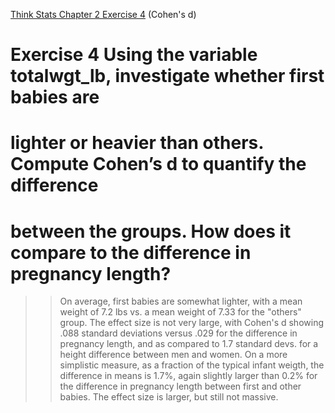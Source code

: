 [Think Stats Chapter 2 Exercise 4](http://greenteapress.com/thinkstats2/html/thinkstats2003.html#toc24) (Cohen's d)
# Exercise 4 Using the variable totalwgt_lb, investigate whether first babies are
# lighter or heavier than others. Compute Cohen’s d to quantify the difference 
# between the groups. How does it compare to the difference in pregnancy length?

>> On average, first babies are somewhat lighter, with a mean weight of 7.2 lbs vs. a mean weight of 7.33 for the "others" group. The effect size is not very large, with Cohen's d showing .088 standard deviations versus .029 for the difference in pregnancy length, and as compared to 1.7 standard devs. for a height difference between men and women. On a more simplistic measure, as a fraction of the typical infant weigth, the difference in means is 1.7%, again slightly larger than 0.2% for the difference in pregnancy length between first and other babies. The effect size is larger, but still not massive.
